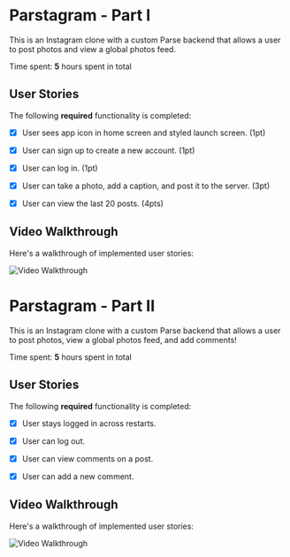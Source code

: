 # Parstagram - Part I

This is an Instagram clone with a custom Parse backend that allows a user to post photos and view a global photos feed.

Time spent: **5** hours spent in total

## User Stories

The following **required** functionality is completed:

- [X] User sees app icon in home screen and styled launch screen. (1pt)
- [X] User can sign up to create a new account. (1pt)
- [X] User can log in. (1pt)
- [X] User can take a photo, add a caption, and post it to the server. (3pt)
- [X] User can view the last 20 posts. (4pts)


## Video Walkthrough

Here's a walkthrough of implemented user stories:

<img src='https://github.com/koiralasasbit/Instagram/blob/main/InstagramPart1.gif' title='Video Walkthrough' width='' alt='Video Walkthrough' />

# Parstagram - Part II

This is an Instagram clone with a custom Parse backend that allows a user to post photos, view a global photos feed, and add comments!

Time spent: **5** hours spent in total

## User Stories

The following **required** functionality is completed:

- [X] User stays logged in across restarts. 
- [X] User can log out. 
- [X] User can view comments on a post. 
- [X] User can add a new comment. 


## Video Walkthrough

Here's a walkthrough of implemented user stories:

<img src='https://github.com/koiralasasbit/Instagram/blob/main/InstagramPart2.gif' title='Video Walkthrough' width='' alt='Video Walkthrough' />


